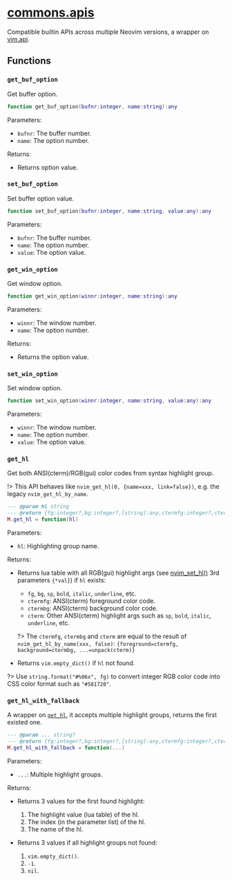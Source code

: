 <!-- markdownlint-disable MD001 MD013 MD034 MD033 MD051 -->

# [commons.apis](https://github.com/linrongbin16/commons.nvim/blob/main/lua/commons/apis.lua)

Compatible builtin APIs across multiple Neovim versions, a wrapper on [vim.api](https://neovim.io/doc/user/api.html).

## Functions

### `get_buf_option`

Get buffer option.

```lua
function get_buf_option(bufnr:integer, name:string):any
```

Parameters:

- `bufnr`: The buffer number.
- `name`: The option number.

Returns:

- Returns option value.

### `set_buf_option`

Set buffer option value.

```lua
function set_buf_option(bufnr:integer, name:string, value:any):any
```

Parameters:

- `bufnr`: The buffer number.
- `name`: The option number.
- `value`: The option value.

### `get_win_option`

Get window option.

```lua
function get_win_option(winnr:integer, name:string):any
```

Parameters:

- `winnr`: The window number.
- `name`: The option number.

Returns:

- Returns the option value.

### `set_win_option`

Set window option.

```lua
function set_win_option(winnr:integer, name:string, value:any):any
```

Parameters:

- `winnr`: The window number.
- `name`: The option number.
- `value`: The option value.

### `get_hl`

Get both ANSI(cterm)/RGB(gui) color codes from syntax highlight group.

!> This API behaves like `nvim_get_hl(0, {name=xxx, link=false})`, e.g. the legacy `nvim_get_hl_by_name`.

```lua
--- @param hl string
--- @return {fg:integer?,bg:integer?,[string]:any,ctermfg:integer?,ctermbg:integer?,cterm:{fg:integer?,bg:integer?,[string]:any}?}
M.get_hl = function(hl)
```

Parameters:

- `hl`: Highlighting group name.

Returns:

- Returns lua table with all RGB(gui) highlight args (see [nvim_set_hl()](<https://neovim.io/doc/user/api.html#nvim_set_hl()>) 3rd parameters `{*val}`) if `hl` exists:

  - `fg`, `bg`, `sp`, `bold`, `italic`, `underline`, etc.
  - `ctermfg`: ANSI(cterm) foreground color code.
  - `ctermbg`: ANSI(cterm) background color code.
  - `cterm`: Other ANSI(cterm) highlight args such as `sp`, `bold`, `italic`, `underline`, etc.

  ?> The `ctermfg`, `ctermbg` and `cterm` are equal to the result of `nvim_get_hl_by_name(xxx, false)`: `{foreground=ctermfg, background=ctermbg, ...=unpack(cterm)}`

- Returns `vim.empty_dict()` if `hl` not found.

?> Use `string.format("#%06x", fg)` to convert integer RGB color code into CSS color format such as `"#581720"`.

### `get_hl_with_fallback`

A wrapper on [`get_hl`](#get_hl), it accepts multiple highlight groups, returns the first existed one.

```lua
--- @param ... string?
--- @return {fg:integer?,bg:integer?,[string]:any,ctermfg:integer?,ctermbg:integer?,cterm:{fg:integer?,bg:integer?,[string]:any}?}, integer, string?
M.get_hl_with_fallback = function(...)
```

Parameters:

- `...`: Multiple highlight groups.

Returns:

- Returns 3 values for the first found highlight:

  1. The highlight value (lua table) of the hl.
  2. The index (in the parameter list) of the hl.
  3. The name of the hl.

- Returns 3 values if all highlight groups not found:
  1. `vim.empty_dict()`.
  2. `-1`.
  3. `nil`.
